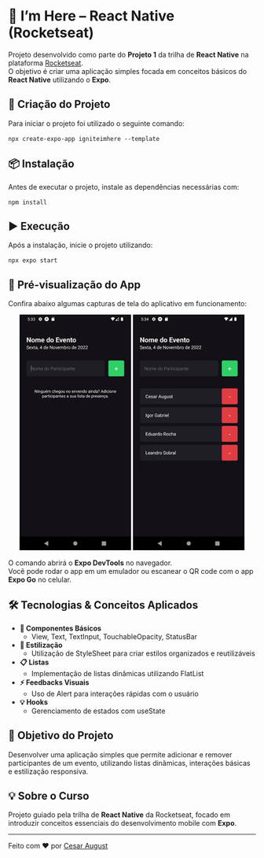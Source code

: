 # 🚀 I’m Here – React Native (Rocketseat)

Projeto desenvolvido como parte do **Projeto 1** da trilha de **React Native** na plataforma [Rocketseat](https://www.rocketseat.com.br/).  
O objetivo é criar uma aplicação simples focada em conceitos básicos do **React Native** utilizando o **Expo**.

## 📁 **Criação do Projeto**
Para iniciar o projeto foi utilizado o seguinte comando:
```
npx create-expo-app igniteimhere --template
```

## 📦 **Instalação**
Antes de executar o projeto, instale as dependências necessárias com:
```
npm install
```

## ▶️ **Execução**
Após a instalação, inicie o projeto utilizando:
```
npx expo start
```

## 📸 **Pré-visualização do App**

Confira abaixo algumas capturas de tela do aplicativo em funcionamento:

<p align="center">
  <img src="./assets/screenshot_01.png" alt="Tela Inicial" width="45%"/>
  <img src="./assets/screenshot_02.png" alt="Participante Adicionado" width="45%"/>
</p>

O comando abrirá o **Expo DevTools** no navegador.  
Você pode rodar o app em um emulador ou escanear o QR code com o app **Expo Go** no celular.

## 🛠️ **Tecnologias & Conceitos Aplicados**
- **📱 Componentes Básicos**
  - View, Text, TextInput, TouchableOpacity, StatusBar  
- **🎨 Estilização**  
  - Utilização de StyleSheet para criar estilos organizados e reutilizáveis  
- **📋 Listas**  
  - Implementação de listas dinâmicas utilizando FlatList  
- **⚡ Feedbacks Visuais**  
  - Uso de Alert para interações rápidas com o usuário  
- **💡 Hooks**  
  - Gerenciamento de estados com useState  

## 📖 **Objetivo do Projeto**
Desenvolver uma aplicação simples que permite adicionar e remover participantes de um evento, utilizando listas dinâmicas, interações básicas e estilização responsiva.

## 💡 **Sobre o Curso**
Projeto guiado pela trilha de **React Native** da Rocketseat, focado em introduzir conceitos essenciais do desenvolvimento mobile com **Expo**.

---

Feito com ❤️ por [Cesar August](https://github.com/CesarAugst)